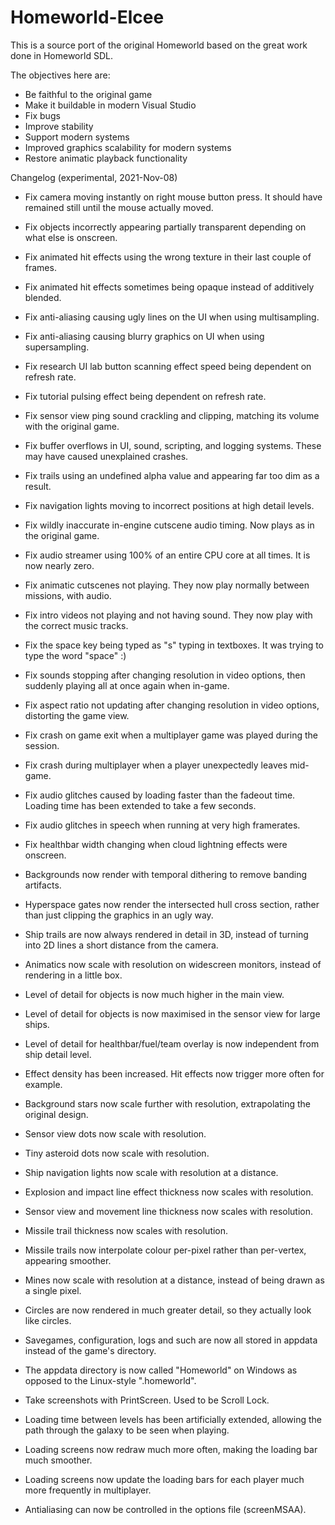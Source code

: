 # Homeworld-Elcee

This is a source port of the original Homeworld based on the great work done in Homeworld SDL.

The objectives here are:
- Be faithful to the original game
- Make it buildable in modern Visual Studio
- Fix bugs
- Improve stability
- Support modern systems
- Improved graphics scalability for modern systems
- Restore animatic playback functionality



Changelog (experimental, 2021-Nov-08)
- Fix camera moving instantly on right mouse button press. It should have remained still until the mouse actually moved.
- Fix objects incorrectly appearing partially transparent depending on what else is onscreen.
- Fix animated hit effects using the wrong texture in their last couple of frames.
- Fix animated hit effects sometimes being opaque instead of additively blended.
- Fix anti-aliasing causing ugly lines on the UI when using multisampling.
- Fix anti-aliasing causing blurry graphics on UI when using supersampling.
- Fix research UI lab button scanning effect speed being dependent on refresh rate.
- Fix tutorial pulsing effect being dependent on refresh rate.
- Fix sensor view ping sound crackling and clipping, matching its volume with the original game.
- Fix buffer overflows in UI, sound, scripting, and logging systems. These may have caused unexplained crashes.
- Fix trails using an undefined alpha value and appearing far too dim as a result.
- Fix navigation lights moving to incorrect positions at high detail levels.
- Fix wildly inaccurate in-engine cutscene audio timing. Now plays as in the original game.
- Fix audio streamer using 100% of an entire CPU core at all times. It is now nearly zero.
- Fix animatic cutscenes not playing. They now play normally between missions, with audio.
- Fix intro videos not playing and not having sound. They now play with the correct music tracks.
- Fix the space key being typed as "s" typing in textboxes. It was trying to type the word "space" :)
- Fix sounds stopping after changing resolution in video options, then suddenly playing all at once again when in-game.
- Fix aspect ratio not updating after changing resolution in video options, distorting the game view.
- Fix crash on game exit when a multiplayer game was played during the session.
- Fix crash during multiplayer when a player unexpectedly leaves mid-game.
- Fix audio glitches caused by loading faster than the fadeout time. Loading time has been extended to take a few seconds.
- Fix audio glitches in speech when running at very high framerates.
- Fix healthbar width changing when cloud lightning effects were onscreen.

- Backgrounds now render with temporal dithering to remove banding artifacts.
- Hyperspace gates now render the intersected hull cross section, rather than just clipping the graphics in an ugly way.
- Ship trails are now always rendered in detail in 3D, instead of turning into 2D lines a short distance from the camera.
- Animatics now scale with resolution on widescreen monitors, instead of rendering in a little box.
- Level of detail for objects is now much higher in the main view.
- Level of detail for objects is now maximised in the sensor view for large ships.
- Level of detail for healthbar/fuel/team overlay is now independent from ship detail level.
- Effect density has been increased. Hit effects now trigger more often for example.
- Background stars now scale further with resolution, extrapolating the original design.
- Sensor view dots now scale with resolution.
- Tiny asteroid dots now scale with resolution.
- Ship navigation lights now scale with resolution at a distance.
- Explosion and impact line effect thickness now scales with resolution.
- Sensor view and movement line thickness now scales with resolution.
- Missile trail thickness now scales with resolution.
- Missile trails now interpolate colour per-pixel rather than per-vertex, appearing smoother.
- Mines now scale with resolution at a distance, instead of being drawn as a single pixel.
- Circles are now rendered in much greater detail, so they actually look like circles.
- Savegames, configuration, logs and such are now all stored in appdata instead of the game's directory.
- The appdata directory is now called "Homeworld" on Windows as opposed to the Linux-style ".homeworld".
- Take screenshots with PrintScreen. Used to be Scroll Lock.
- Loading time between levels has been artificially extended, allowing the path through the galaxy to be seen when playing.
- Loading screens now redraw much more often, making the loading bar much smoother.
- Loading screens now update the loading bars for each player much more frequently in multiplayer.
- Antialiasing can now be controlled in the options file (screenMSAA).
